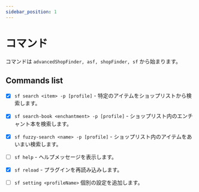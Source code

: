 ```yaml
---
sidebar_position: 1
---
```

# コマンド

コマンドは `advancedShopFinder, asf, shopFinder, sf` から始まります。

## Commands list

- [x] `sf search <item> -p [profile]` - 特定のアイテムをショップリストから検索します。

- [x] `sf search-book <enchantment> -p [profile]` - ショップリスト内のエンチャント本を検索します。

- [x] `sf fuzzy-search <name> -p [profile]` - ショップリスト内のアイテムをあいまい検索します。

- [ ] `sf help` - ヘルプメッセージを表示します。

- [x] `sf reload` - プラグインを再読み込みします。

- [ ] `sf setting <profileName>` 個別の設定を追加します。